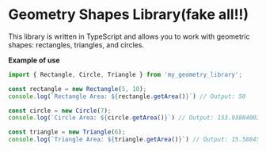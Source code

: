# Geometry Shapes Library(fake all!!)

This library is written in TypeScript and allows you to work with geometric shapes: rectangles, triangles, and circles.

**Example of use**

```typescript
import { Rectangle, Circle, Triangle } from 'my_geometry_library';

const rectangle = new Rectangle(5, 10);
console.log(`Rectangle Area: ${rectangle.getArea()}`) // Output: 50

const circle = new Circle(7);
console.log(`Circle Area: ${circle.getArea()}`) // Output: 153.93804002589985

const triangle = new Triangle(6);
console.log(`Triangle Area: ${triangle.getArea()}`) // Output: 15.588457268119896
